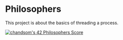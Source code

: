 # Philosophers
This project is about the basics of threading a process.

[![chandsom's 42 Philosophers Score](https://badge42.vercel.app/api/v2/cl1p1tqxp009409mnhy38ochf/project/2312608)](https://github.com/JaeSeoKim/badge42)
